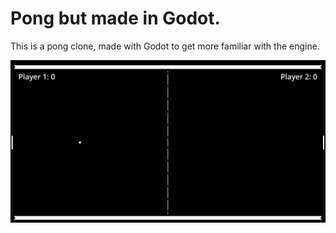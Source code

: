 # Pong but made in Godot.
This is a pong clone, made with Godot to get more familiar with the engine.

![An image of the game pong, just before the ball hits the left paddle.](pong.png)